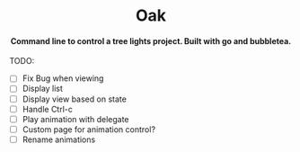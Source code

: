 <div align="center">

# Oak

#### Command line to control a tree lights project. Built with go and bubbletea.

</div>

TODO:
- [ ] Fix Bug when viewing
- [ ] Display list
- [ ] Display view based on state
- [ ] Handle Ctrl-c
- [ ] Play animation with delegate
- [ ] Custom page for animation control?
- [ ] Rename animations
